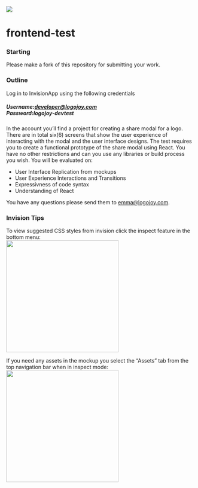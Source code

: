 <img src="https://cdn.logojoy.com/tests/logo.png" />

# frontend-test

### Starting
Please make a fork of this repository for submitting your work.

### Outline
Log in to InvisionApp using the following credentials

##### Username:developer@logojoy.com<br/> Password:logojoy-devtest

In the account you’ll find a project for creating a share modal for a logo. There are in total six(6) screens that show the user experience of interacting with the modal and the user interface designs. The test requires you to create a functional prototype of the share modal using React. You have no other restrictions and can you use any libraries or build process you wish. You will be evaluated on:

* User Interface Replication from mockups
* User Experience Interactions and Transitions
* Expressivness of code syntax
* Understanding of React

You have any questions please send them to <a href="mailto:emma@logojoy.com">emma@logojoy.com</a>.


### Invision Tips
To view suggested CSS styles from invision click the inspect feature in the bottom menu:<br/>
<img src="https://cdn.logojoy.com/tests/Invision1.png" width="300px"/>

If you need any assets in the mockup you select the “Assets” tab from the top navigation bar when in inspect mode:<br />
<img src="https://cdn.logojoy.com/tests/Invision2.png" width="300px"/>

